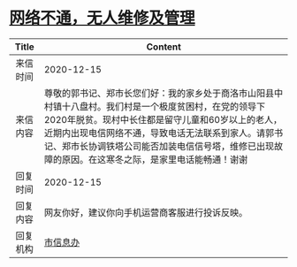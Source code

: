 # <a href="http://www.shangluo.gov.cn/zmhd/ldxxxx.jsp?urltype=leadermail.LeaderMailContentUrl&wbtreeid=1112&leadermailid=6701">网络不通，无人维修及管理</a>
| Title |                                                                            Content                                                                             |
|:-----:|----------------------------------------------------------------------------------------------------------------------------------------------------------------|
| 来信时间  | 2020-12-15                                                                                                                                                     |
| 来信内容  | 尊敬的郭书记、郑市长您们好：我的家乡处于商洛市山阳县中村镇十八盘村。我们村是一个极度贫困村，在党的领导下2020年脱贫。现村中长住都是留守儿童和60岁以上的老人，近期内出现电信网络不通，导致电话无法联系到家人。请郭书记、郑市长协调铁塔公司能否加装电信信号塔，维修已出现故障的原因。在这寒冬之际，是家里电话能畅通！谢谢 |
| 回复时间  | 2020-12-15                                                                                                                                                     |
| 回复内容  | 网友你好，建议你向手机运营商客服进行投诉反映。                                                                                                                                        |
| 回复机构  | <a href="../../categories/agencies/市信息办.md">市信息办</a>                                                                                                             |